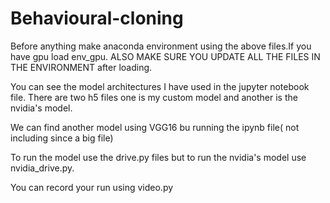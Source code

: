 # Behavioural-cloning

Before anything make anaconda environment using the above files.If you have gpu load env_gpu.
ALSO MAKE SURE YOU UPDATE ALL THE FILES IN THE ENVIRONMENT after loading.

You can see the model architectures I have used in the jupyter notebook file.
There are two h5 files one is my custom model and another is the nvidia's model.

We can find another model using VGG16 bu running the ipynb file( not including since a big file)

To run the model use the drive.py files but to run the nvidia's model use nvidia_drive.py.

You can record your run using video.py
